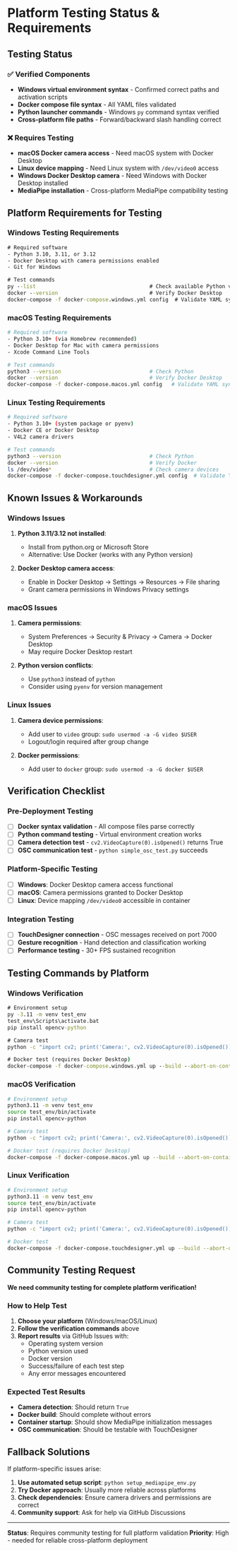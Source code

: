 # Platform Testing Status & Requirements

## Testing Status

### ✅ Verified Components
- **Windows virtual environment syntax** - Confirmed correct paths and activation scripts
- **Docker compose file syntax** - All YAML files validated
- **Python launcher commands** - Windows `py` command syntax verified
- **Cross-platform file paths** - Forward/backward slash handling correct

### ❌ Requires Testing
- **macOS Docker camera access** - Need macOS system with Docker Desktop
- **Linux device mapping** - Need Linux system with `/dev/video0` access
- **Windows Docker Desktop camera** - Need Windows with Docker Desktop installed
- **MediaPipe installation** - Cross-platform MediaPipe compatibility testing

## Platform Requirements for Testing

### Windows Testing Requirements
```cmd
# Required software
- Python 3.10, 3.11, or 3.12
- Docker Desktop with camera permissions enabled
- Git for Windows

# Test commands
py --list                                    # Check available Python versions
docker --version                             # Verify Docker Desktop
docker-compose -f docker-compose.windows.yml config  # Validate YAML syntax
```

### macOS Testing Requirements
```bash
# Required software
- Python 3.10+ (via Homebrew recommended)
- Docker Desktop for Mac with camera permissions
- Xcode Command Line Tools

# Test commands
python3 --version                            # Check Python
docker --version                             # Verify Docker Desktop
docker-compose -f docker-compose.macos.yml config   # Validate YAML syntax
```

### Linux Testing Requirements
```bash
# Required software
- Python 3.10+ (system package or pyenv)
- Docker CE or Docker Desktop
- V4L2 camera drivers

# Test commands
python3 --version                            # Check Python
docker --version                             # Verify Docker
ls /dev/video*                               # Check camera devices
docker-compose -f docker-compose.touchdesigner.yml config  # Validate YAML
```

## Known Issues & Workarounds

### Windows Issues
1. **Python 3.11/3.12 not installed**:
   - Install from python.org or Microsoft Store
   - Alternative: Use Docker (works with any Python version)

2. **Docker Desktop camera access**:
   - Enable in Docker Desktop → Settings → Resources → File sharing
   - Grant camera permissions in Windows Privacy settings

### macOS Issues
1. **Camera permissions**:
   - System Preferences → Security & Privacy → Camera → Docker Desktop
   - May require Docker Desktop restart

2. **Python version conflicts**:
   - Use `python3` instead of `python`
   - Consider using `pyenv` for version management

### Linux Issues
1. **Camera device permissions**:
   - Add user to `video` group: `sudo usermod -a -G video $USER`
   - Logout/login required after group change

2. **Docker permissions**:
   - Add user to `docker` group: `sudo usermod -a -G docker $USER`

## Verification Checklist

### Pre-Deployment Testing
- [ ] **Docker syntax validation** - All compose files parse correctly
- [ ] **Python command testing** - Virtual environment creation works
- [ ] **Camera detection test** - `cv2.VideoCapture(0).isOpened()` returns True
- [ ] **OSC communication test** - `python simple_osc_test.py` succeeds

### Platform-Specific Testing
- [ ] **Windows**: Docker Desktop camera access functional
- [ ] **macOS**: Camera permissions granted to Docker Desktop
- [ ] **Linux**: Device mapping `/dev/video0` accessible in container

### Integration Testing
- [ ] **TouchDesigner connection** - OSC messages received on port 7000
- [ ] **Gesture recognition** - Hand detection and classification working
- [ ] **Performance testing** - 30+ FPS sustained recognition

## Testing Commands by Platform

### Windows Verification
```cmd
# Environment setup
py -3.11 -m venv test_env
test_env\Scripts\activate.bat
pip install opencv-python

# Camera test
python -c "import cv2; print('Camera:', cv2.VideoCapture(0).isOpened())"

# Docker test (requires Docker Desktop)
docker-compose -f docker-compose.windows.yml up --build --abort-on-container-exit
```

### macOS Verification
```bash
# Environment setup
python3.11 -m venv test_env
source test_env/bin/activate
pip install opencv-python

# Camera test
python -c "import cv2; print('Camera:', cv2.VideoCapture(0).isOpened())"

# Docker test (requires Docker Desktop)
docker-compose -f docker-compose.macos.yml up --build --abort-on-container-exit
```

### Linux Verification
```bash
# Environment setup
python3.11 -m venv test_env
source test_env/bin/activate
pip install opencv-python

# Camera test
python -c "import cv2; print('Camera:', cv2.VideoCapture(0).isOpened())"

# Docker test
docker-compose -f docker-compose.touchdesigner.yml up --build --abort-on-container-exit
```

## Community Testing Request

**We need community testing for complete platform verification!**

### How to Help Test
1. **Choose your platform** (Windows/macOS/Linux)
2. **Follow the verification commands** above
3. **Report results** via GitHub Issues with:
   - Operating system version
   - Python version used
   - Docker version
   - Success/failure of each test step
   - Any error messages encountered

### Expected Test Results
- **Camera detection**: Should return `True`
- **Docker build**: Should complete without errors
- **Container startup**: Should show MediaPipe initialization messages
- **OSC communication**: Should be testable with TouchDesigner

## Fallback Solutions

If platform-specific issues arise:
1. **Use automated setup script**: `python setup_mediapipe_env.py`
2. **Try Docker approach**: Usually more reliable across platforms
3. **Check dependencies**: Ensure camera drivers and permissions are correct
4. **Community support**: Ask for help via GitHub Discussions

---

**Status**: Requires community testing for full platform validation
**Priority**: High - needed for reliable cross-platform deployment